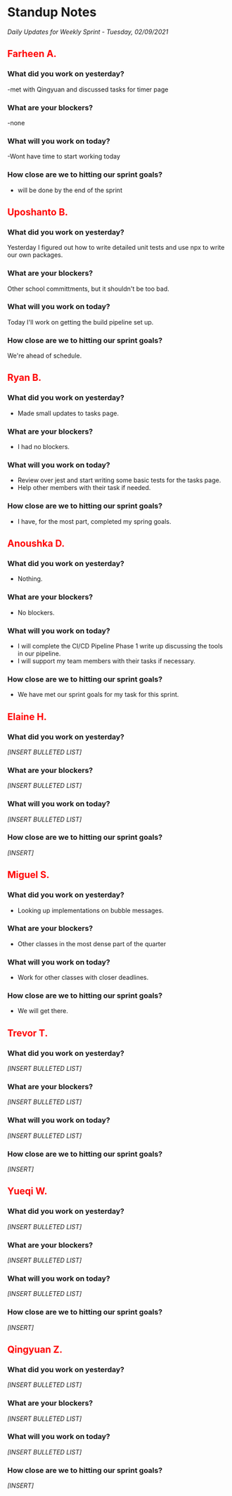 # Standup Notes

_Daily Updates for Weekly Sprint - Tuesday, 02/09/2021_

## <span style="color: red;">Farheen A.</span>

### What did you work on yesterday?

-met with Qingyuan and discussed tasks for timer page

### What are your blockers?

-none 

### What will you work on today?

-Wont have time to start working today

### How close are we to hitting our sprint goals?

- will be done by the end of the sprint

## <span style="color: red;">Uposhanto B.</span>

### What did you work on yesterday?

Yesterday I figured out how to write detailed unit tests and use npx to write our own packages.

### What are your blockers?

Other school committments, but it shouldn't be too bad.

### What will you work on today?

Today I'll work on getting the build pipeline set up.

### How close are we to hitting our sprint goals?

We're ahead of schedule.

## <span style="color: red;">Ryan B.</span>

### What did you work on yesterday?

- Made small updates to tasks page.

### What are your blockers?

- I had no blockers.

### What will you work on today?

- Review over jest and start writing some basic tests for the tasks page.
- Help other members with their task if needed.

### How close are we to hitting our sprint goals?

- I have, for the most part, completed my spring goals.

## <span style="color: red;">Anoushka D.</span>

### What did you work on yesterday?

- Nothing.

### What are your blockers?

- No blockers.

### What will you work on today?

- I will complete the CI/CD Pipeline Phase 1 write up discussing the tools in our pipeline.
- I will support my team members with their tasks if necessary.

### How close are we to hitting our sprint goals?

- We have met our sprint goals for my task for this sprint.

## <span style="color: red;">Elaine H.</span>

### What did you work on yesterday?

_[INSERT BULLETED LIST]_

### What are your blockers?

_[INSERT BULLETED LIST]_

### What will you work on today?

_[INSERT BULLETED LIST]_

### How close are we to hitting our sprint goals?

_[INSERT]_

## <span style="color: red;">Miguel S.</span>

### What did you work on yesterday?

- Looking up implementations on bubble messages.

### What are your blockers?

- Other classes in the most dense part of the quarter

### What will you work on today?

- Work for other classes with closer deadlines.

### How close are we to hitting our sprint goals?

- We will get there.

## <span style="color: red;">Trevor T.</span>

### What did you work on yesterday?

_[INSERT BULLETED LIST]_

### What are your blockers?

_[INSERT BULLETED LIST]_

### What will you work on today?

_[INSERT BULLETED LIST]_

### How close are we to hitting our sprint goals?

_[INSERT]_

## <span style="color: red;">Yueqi W.</span>

### What did you work on yesterday?

_[INSERT BULLETED LIST]_

### What are your blockers?

_[INSERT BULLETED LIST]_

### What will you work on today?

_[INSERT BULLETED LIST]_

### How close are we to hitting our sprint goals?

_[INSERT]_

## <span style="color: red;">Qingyuan Z.</span>

### What did you work on yesterday?

_[INSERT BULLETED LIST]_

### What are your blockers?

_[INSERT BULLETED LIST]_

### What will you work on today?

_[INSERT BULLETED LIST]_

### How close are we to hitting our sprint goals?

_[INSERT]_
